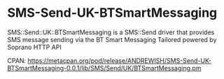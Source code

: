 # SMS-Send-UK-BTSmartMessaging
SMS::Send::UK::BTSmartMessaging is a SMS::Send driver that provides SMS message sending via the BT Smart Messaging Tailored powered by Soprano HTTP API

CPAN: https://metacpan.org/pod/release/ANDREWISH/SMS-Send-UK-BTSmartMessaging-0.0.1/lib/SMS/Send/UK/BTSmartMessaging.pm
